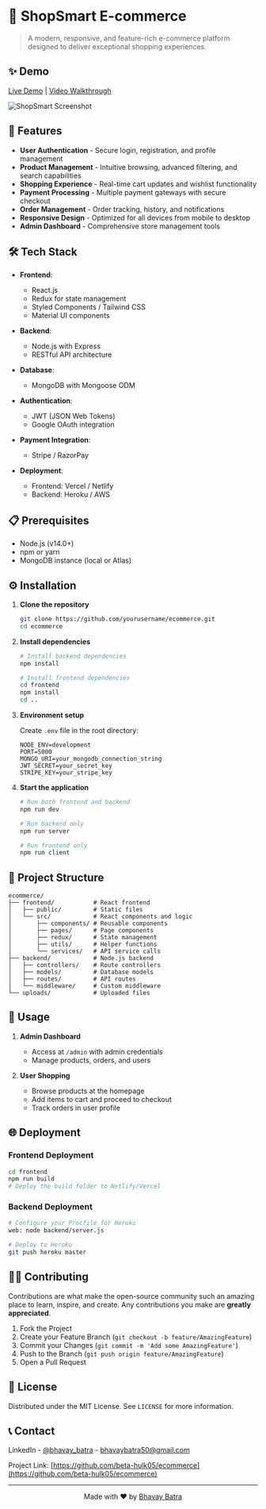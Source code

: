 # 🛒 ShopSmart E-commerce



> A modern, responsive, and feature-rich e-commerce platform designed to deliver exceptional shopping experiences.

## ✨ Demo

[Live Demo](https://your-demo-link.com) | [Video Walkthrough](https://youtube-link.com)

![ShopSmart Screenshot](https://via.placeholder.com/800x400?text=ShopSmart+Screenshot)

## 🚀 Features

- **User Authentication** - Secure login, registration, and profile management
- **Product Management** - Intuitive browsing, advanced filtering, and search capabilities
- **Shopping Experience** - Real-time cart updates and wishlist functionality
- **Payment Processing** - Multiple payment gateways with secure checkout
- **Order Management** - Order tracking, history, and notifications
- **Responsive Design** - Optimized for all devices from mobile to desktop
- **Admin Dashboard** - Comprehensive store management tools

## 🛠️ Tech Stack

- **Frontend**: 
  - React.js
  - Redux for state management
  - Styled Components / Tailwind CSS
  - Material UI components
  
- **Backend**: 
  - Node.js with Express
  - RESTful API architecture
  
- **Database**: 
  - MongoDB with Mongoose ODM
  
- **Authentication**: 
  - JWT (JSON Web Tokens)
  - Google OAuth integration
  
- **Payment Integration**:
  - Stripe / RazorPay
  
- **Deployment**:
  - Frontend: Vercel / Netlify
  - Backend: Heroku / AWS

## 📋 Prerequisites

- Node.js (v14.0+)
- npm or yarn
- MongoDB instance (local or Atlas)

## ⚙️ Installation

1. **Clone the repository**
   ```bash
   git clone https://github.com/yourusername/ecommerce.git
   cd ecommerce
   ```

2. **Install dependencies**
   ```bash
   # Install backend dependencies
   npm install
   
   # Install frontend dependencies
   cd frontend
   npm install
   cd ..
   ```

3. **Environment setup**
   
   Create `.env` file in the root directory:
   ```
   NODE_ENV=development
   PORT=5000
   MONGO_URI=your_mongodb_connection_string
   JWT_SECRET=your_secret_key
   STRIPE_KEY=your_stripe_key
   ```

4. **Start the application**
   ```bash
   # Run both frontend and backend
   npm run dev
   
   # Run backend only
   npm run server
   
   # Run frontend only
   npm run client
   ```

## 📁 Project Structure

```
ecommerce/
├── frontend/           # React frontend
│   ├── public/         # Static files
│   └── src/            # React components and logic
│       ├── components/ # Reusable components
│       ├── pages/      # Page components
│       ├── redux/      # State management
│       ├── utils/      # Helper functions
│       └── services/   # API service calls
├── backend/            # Node.js backend
│   ├── controllers/    # Route controllers
│   ├── models/         # Database models
│   ├── routes/         # API routes
│   └── middleware/     # Custom middleware
└── uploads/            # Uploaded files
```

## 🔧 Usage

1. **Admin Dashboard**
   - Access at `/admin` with admin credentials
   - Manage products, orders, and users

2. **User Shopping**
   - Browse products at the homepage
   - Add items to cart and proceed to checkout
   - Track orders in user profile

## 🌐 Deployment

### Frontend Deployment
```bash
cd frontend
npm run build
# Deploy the build folder to Netlify/Vercel
```

### Backend Deployment
```bash
# Configure your Procfile for Heroku
web: node backend/server.js

# Deploy to Heroku
git push heroku master
```

## 👨‍💻 Contributing

Contributions are what make the open-source community such an amazing place to learn, inspire, and create. Any contributions you make are **greatly appreciated**.

1. Fork the Project
2. Create your Feature Branch (`git checkout -b feature/AmazingFeature`)
3. Commit your Changes (`git commit -m 'Add some AmazingFeature'`)
4. Push to the Branch (`git push origin feature/AmazingFeature`)
5. Open a Pull Request

## 📄 License

Distributed under the MIT License. See `LICENSE` for more information.

## 📞 Contact

LinkedIn - [@bhavay_batra](https://www.linkedin.com/in/bhavay-batra-34b7a42a5/) - bhavaybatra50@gmail.com

Project Link: [https://github.com/beta-hulk05/ecommerce](https://github.com/beta-hulk05/ecommerce)

---

<p align="center">
  Made with ❤️ by <a href="https://github.com/beta-hulk05">Bhavay Batra</a>
</p>
